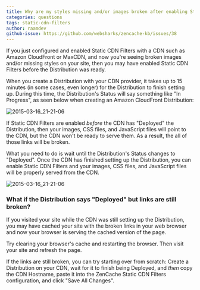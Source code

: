 ```yaml
---
title: Why are my styles missing and/or images broken after enabling Static CDN Filters?
categories: questions
tags: static-cdn-filters
author: raamdev
github-issue: https://github.com/websharks/zencache-kb/issues/38
---
```


If you just configured and enabled Static CDN Filters with a CDN such as Amazon CloudFront or MaxCDN, and now you're seeing broken images and/or missing styles on your site, then you may have enabled Static CDN Filters before the Distribution was ready.

When you create a Distribution with your CDN provider, it takes up to 15 minutes (in some cases, even longer) for the Distribution to finish setting up. During this time, the Distribution's Status will say something like "In Progress", as seen below when creating an Amazon CloudFront Distribution:

![2015-03-16_21-21-06](https://cloud.githubusercontent.com/assets/53005/6679950/a82c629a-cc26-11e4-86ec-429a4bc0784e.png)

If Static CDN Filters are enabled _before_ the CDN has "Deployed" the Distribution, then your images, CSS files, and JavaScript files will point to the CDN, but the CDN won't be ready to serve them. As a result, the all of those links will be broken.

What you need to do is wait until the Distribution's Status changes to "Deployed". Once the CDN has finished setting up the Distribution, you can enable Static CDN Filters and your images, CSS files, and JavaScript files will be properly served from the CDN.

![2015-03-16_21-21-06](https://cloud.githubusercontent.com/assets/53005/6679715/9e922016-cc22-11e4-83a0-f0148317dca2.png)

### What if the Distribution says "Deployed" but links are still broken?

If you visited your site while the CDN was still setting up the Distribution, you may have cached your site with the broken links in your web browser and now your browser is serving the cached version of the page.

Try clearing your browser's cache and restarting the browser. Then visit your site and refresh the page.

If the links are still broken, you can try starting over from scratch: Create a Distribution on your CDN, wait for it to finish being Deployed, and _then_ copy the CDN Hostname, paste it into the ZenCache Static CDN Filters configuration, and click "Save All Changes".